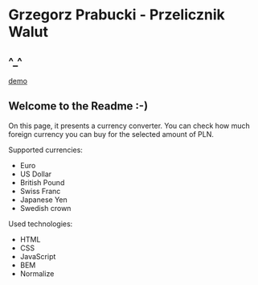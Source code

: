 # Grzegorz Prabucki - Przelicznik Walut
## ^_^

[demo](https://grzegorztestowy.github.io/converter/)

## Welcome to the Readme :-)
On this page, it presents a currency converter. You can check how much foreign currency you can buy for the selected amount of PLN. 


Supported currencies:
- Euro
- US Dollar
- British Pound
- Swiss Franc
- Japanese Yen
- Swedish crown

Used technologies:
- HTML
- CSS
- JavaScript
- BEM
- Normalize
